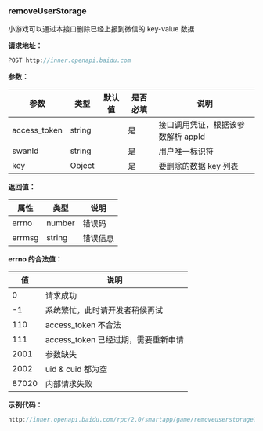 ### removeUserStorage

小游戏可以通过本接口删除已经上报到微信的 key-value 数据

**请求地址：**

```js
POST http://inner.openapi.baidu.com
```

**参数：**

|参数|类型|默认值|是否必填|说明|
|-|-|-|-|-|
|access_token|string||是|接口调用凭证，根据该参数解析 appId|
|swanId|string||是|用户唯一标识符|
|key|Object||是|要删除的数据 key 列表|

**返回值：**

|属性|类型|说明|
|-|-|-|
|errno|number|错误码|
|errmsg|string|错误信息|

**errno 的合法值：**

|值|说明|
|-|-|
|0|请求成功|
|-1|系统繁忙，此时请开发者稍候再试|
|110|access_token 不合法|
|111|access_token 已经过期，需要重新申请|
|2001|参数缺失|
|2002|uid & cuid 都为空|
|87020|内部请求失败|


**示例代码：**

```js
http://inner.openapi.baidu.com/rpc/2.0/smartapp/game/removeuserstorage?access_token=24.9d857e2cb7d136933e9a55e49c73e299.2592000.1538053013.282335-11423799
```